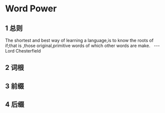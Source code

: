 # Word Power
## 1 总则
The shortest and best way of learning a language,is to know the roots of if;that is ,those original,primitive words of which other words are make. &nbsp;&nbsp;---Lord Chesterfield

## 2 词根
## 3 前缀
## 4 后缀
